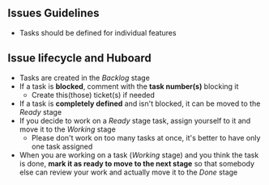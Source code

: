 Issues Guidelines
------------------
* Tasks should be defined for individual features

Issue lifecycle and Huboard
---------------------------
* Tasks are created in the *Backlog* stage
* If a task is **blocked**, comment with the **task number(s)** blocking it
  * Create this(those) ticket(s) if needed
* If a task is **completely defined** and isn't blocked, it can be moved to the *Ready* stage
* If you decide to work on a *Ready* stage task, assign yourself to it and move it to the *Working* stage
  * Please don't work on too many tasks at once, it's better to have only one task assigned
* When you are working on a task (*Working* stage) and you think the task is done, **mark it as ready
to move to the next stage** so that somebody else can review your work and actually move it to the *Done* stage
